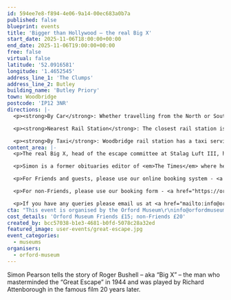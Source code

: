 ```yaml
---
id: 594ee7e8-f894-4e06-9a14-00ec683a0b7a
published: false
blueprint: events
title: 'Bigger than Hollywood – the real Big X'
start_date: 2025-11-06T18:00:00+00:00
end_date: 2025-11-06T19:00:00+00:00
free: false
virtual: false
latitude: '52.0916581'
longitude: '1.4652545'
address_line_1: 'The Clumps'
address_line_2: Butley
building_name: 'Butley Priory'
town: Woodbridge
postcode: 'IP12 3NR'
directions: |-
  <p><strong>By Car</strong>: Whether travelling from the North or South, follow the A12 in the direction of Woodbridge. Take the A1152 towards Melton. Stay on the A1152 and turn right at the first sign for Butley Priory. Continue until you reach our private drive and follow signs for parking. </p>

  <p><strong>Nearest Rail Station</strong>: The closest rail station is Melton. </p>

  <p><strong>By Taxi</strong>: Woodbridge rail station has a taxi service - pre-book with M&amp;R Cars on 01394 380034</p>
content_area: |-
  <p>The real Big X, head of the escape committee at Stalag Luft III, however, was a far more compelling character than the man portrayed by Hollywood and renamed Roger Bartlett. Bushell was a Cambridge-educated criminal barrister and the fastest skier in Europe before he was shot down in his Spitfire over Dunkirk in 1940. A talented linguist who spoke fluent French and German, he turned Stalag Luft III into an unlikely outpost of British Intelligence and organised the digging of the famed tunnels Tom, Dick and Harry.</p>

  <p>Simon is a former obituaries editor of <em>The Times</em> where he held senior positions for more than 30 years. He has also worked for the Daily Telegraph, the Sunday Times and the South China Morning Post. His latest book, written with his wife, Fiona Gorman, in 2023 is a biography of the pioneering heart surgeon Professor Sir Magdi Yacoub.</p>

  <p>For Friends and guests, please use our online booking system - <a href="https://membermojo.co.uk/orfordmuseum/store">https://membermojo.co.uk/orfordmuseum/store</a></p>

  <p>For non-Friends, please use our booking form - <a href="https://orfordmuseum.org.uk/non-friends-booking-form/">https://orfordmuseum.org.uk/non-friends-booking-form/</a></p>

  <p>If you have any queries please email us at <a href="mailto:info@orfordmuseum.org.uk">info@orfordmuseum.org.uk</a></p>
cta: "This event is organised by the Orford Museum\r\ninfo@orfordmuseum.org.uk\r\nhttps://orfordmuseum.org.uk/"
cost_details: 'Orford Museum Friends £15; non-Friends £20'
created_by: bcc57038-b1e3-4681-b0fd-5078c28a32ed
featured_image: user-events/great-escape.jpg
event_categories:
  - museums
organisers:
  - orford-museum
---
```

Simon Pearson tells the story of Roger Bushell – aka “Big X” – the man who masterminded the “Great Escape” in 1944 and was played by Richard Attenborough in the famous film 20 years later.